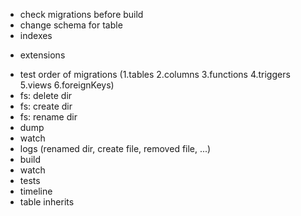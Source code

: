 - check migrations before build
- change schema for table
- indexes
+ extensions
- test order of migrations (1.tables 2.columns 3.functions 4.triggers 5.views 6.foreignKeys)
- fs: delete dir
- fs: create dir
- fs: rename dir
- dump
- watch
- logs (renamed dir, create file, removed file, ...)
- build
- watch
- tests
- timeline
- table inherits
